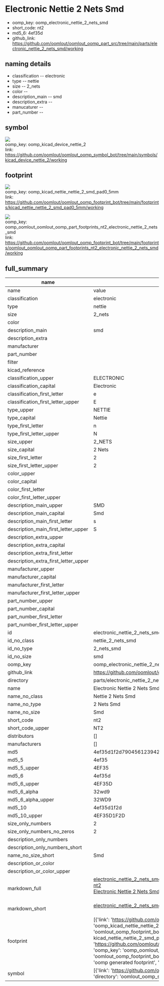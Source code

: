 # Electronic Nettie 2 Nets Smd

  
* oomp_key: oomp_electronic_nettie_2_nets_smd 
* short_code: nt2
* md5_6: 4ef35d  
* github_link: https://github.com/oomlout/oomlout_oomp_part_src/tree/main/parts/electronic_nettie_2_nets_smd/working  
## naming details
* classification -- electronic
* type -- nettie
* size -- 2_nets
* color -- 
* description_main -- smd
* description_extra -- 
* manucaturer -- 
* part_number -- 



## symbol

![](symbol/{index}/working/working_600.png)  
oomp_key: oomp_kicad_device_nettie_2  
link: https://github.com/oomlout/oomlout_oomp_symbol_bot/tree/main/symbols/kicad_device_nettie_2/working  

## footprint

![](footprint/{index}/working/working_600.png)  
oomp_key: oomp_kicad_nettie_nettie_2_smd_pad0_5mm  
link: https://github.com/oomlout/oomlout_oomp_footprint_bot/tree/main/footprints/kicad_nettie_nettie_2_smd_pad0_5mm/working  

![](footprint/{index}/working/working_600.png)  
oomp_key: oomp_oomlout_oomlout_oomp_part_footprints_nt2_electronic_nettie_2_nets_smd  
link: https://github.com/oomlout/oomlout_oomp_footprint_bot/tree/main/footprints/oomlout_oomlout_oomp_part_footprints_nt2_electronic_nettie_2_nets_smd/working  

## full_summary
| name | value | 
| --- | --- | 
| name | value | 
| classification | electronic | 
| type | nettie | 
| size | 2_nets | 
| color |  | 
| description_main | smd | 
| description_extra |  | 
| manufacturer |  | 
| part_number |  | 
| filter |  | 
| kicad_reference |  | 
| classification_upper | ELECTRONIC | 
| classification_capital | Electronic | 
| classification_first_letter | e | 
| classification_first_letter_upper | E | 
| type_upper | NETTIE | 
| type_capital | Nettie | 
| type_first_letter | n | 
| type_first_letter_upper | N | 
| size_upper | 2_NETS | 
| size_capital | 2 Nets | 
| size_first_letter | 2 | 
| size_first_letter_upper | 2 | 
| color_upper |  | 
| color_capital |  | 
| color_first_letter |  | 
| color_first_letter_upper |  | 
| description_main_upper | SMD | 
| description_main_capital | Smd | 
| description_main_first_letter | s | 
| description_main_first_letter_upper | S | 
| description_extra_upper |  | 
| description_extra_capital |  | 
| description_extra_first_letter |  | 
| description_extra_first_letter_upper |  | 
| manufacturer_upper |  | 
| manufacturer_capital |  | 
| manufacturer_first_letter |  | 
| manufacturer_first_letter_upper |  | 
| part_number_upper |  | 
| part_number_capital |  | 
| part_number_first_letter |  | 
| part_number_first_letter_upper |  | 
| id | electronic_nettie_2_nets_smd | 
| id_no_class | nettie_2_nets_smd | 
| id_no_type | 2_nets_smd | 
| id_no_size | smd | 
| oomp_key | oomp_electronic_nettie_2_nets_smd | 
| github_link | https://github.com/oomlout/oomlout_oomp_part_src/tree/main/parts/electronic_nettie_2_nets_smd/working | 
| directory | parts/electronic_nettie_2_nets_smd | 
| name | Electronic Nettie 2 Nets Smd | 
| name_no_class | Nettie 2 Nets Smd | 
| name_no_type | 2 Nets Smd | 
| name_no_size | Smd | 
| short_code | nt2 | 
| short_code_upper | NT2 | 
| distributors | [] | 
| manufacturers | [] | 
| md5 | 4ef35d1f2d790456123942109a5f27e9 | 
| md5_5 | 4ef35 | 
| md5_5_upper | 4EF35 | 
| md5_6 | 4ef35d | 
| md5_6_upper | 4EF35D | 
| md5_6_alpha | 32wd9 | 
| md5_6_alpha_upper | 32WD9 | 
| md5_10 | 4ef35d1f2d | 
| md5_10_upper | 4EF35D1F2D | 
| size_only_numbers | 2 | 
| size_only_numbers_no_zeros | 2 | 
| description_only_numbers |  | 
| description_only_numbers_short |   | 
| name_no_size_short | Smd | 
| description_or_color |   | 
| description_or_color_upper |   | 
| markdown_full | [electronic_nettie_2_nets_smd](https://github.com/oomlout/oomlout_oomp_part_src/tree/main/parts/electronic_nettie_2_nets_smd/working)<br>[nt2](https://github.com/oomlout/oomlout_oomp_part_src/tree/main/parts/electronic_nettie_2_nets_smd/working)<br>[Electronic Nettie 2 Nets Smd](https://github.com/oomlout/oomlout_oomp_part_src/tree/main/parts/electronic_nettie_2_nets_smd/working)<br><br> | 
| markdown_short | [electronic_nettie_2_nets_smd](https://github.com/oomlout/oomlout_oomp_part_src/tree/main/parts/electronic_nettie_2_nets_smd/working)<br><br> | 
| footprint | [{'link': 'https://github.com/oomlout/oomlout_oomp_footprint_bot/tree/main/foootprntss/kicad_nettie_nettie_2_smd_pad0_5mm', 'oomp_key': 'oomp_kicad_nettie_nettie_2_smd_pad0_5mm', 'directory': 'oomlout_oomp_footprint_bot/footprints/kicad_nettie_nettie_2_smd_pad0_5mm//working/working.kicad_mod', 'note': 'source footprint kicad_nettie_nettie_2_smd_pad0_5mm', 'index': 0}, {'link': 'https://github.com/oomlout/oomlout_oomp_footprint_bot/tree/main/foootprntss/oomlout_oomlout_oomp_part_footprints_nt2_electronic_nettie_2_nets_smd', 'oomp_key': 'oomp_oomlout_oomlout_oomp_part_footprints_nt2_electronic_nettie_2_nets_smd', 'directory': 'oomlout_oomp_footprint_bot/footprints/oomlout_oomlout_oomp_part_footprints_nt2_electronic_nettie_2_nets_smd//working/working.kicad_mod', 'note': 'oomp generated footprint', 'index': 1}] | 
| symbol | [{'link': 'https://github.com/oomlout/oomlout_oomp_symbol_bot/tree/main/symbols/kicad_device_nettie_2', 'oomp_key': 'oomp_kicad_device_nettie_2', 'directory': 'oomlout_oomp_symbol_bot/symbols/kicad_device_nettie_2//working/working.kicad_sym', 'index': 0}] | 
